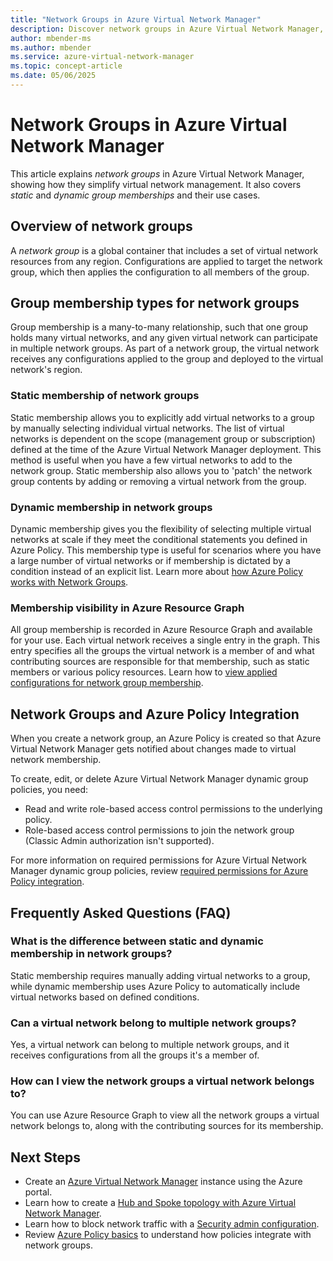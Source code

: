 ```yaml
---
title: "Network Groups in Azure Virtual Network Manager"
description: Discover network groups in Azure Virtual Network Manager, their static and dynamic memberships, and how they simplify managing virtual networks.
author: mbender-ms
ms.author: mbender
ms.service: azure-virtual-network-manager
ms.topic: concept-article
ms.date: 05/06/2025
---
```


# Network Groups in Azure Virtual Network Manager

This article explains *network groups* in Azure Virtual Network Manager, showing how they simplify virtual network management. It also covers *static* and *dynamic group memberships* and their use cases.

## Overview of network groups

A *network group* is a global container that includes a set of virtual network resources from any region. Configurations are applied to target the network group, which then applies the configuration to all members of the group.

## Group membership types for network groups

Group membership is a many-to-many relationship, such that one group holds many virtual networks, and any given virtual network can participate in multiple network groups. As part of a network group, the virtual network receives any configurations applied to the group and deployed to the virtual network's region.

### Static membership of network groups

Static membership allows you to explicitly add virtual networks to a group by manually selecting individual virtual networks. The list of virtual networks is dependent on the scope (management group or subscription) defined at the time of the Azure Virtual Network Manager deployment. This method is useful when you have a few virtual networks to add to the network group. Static membership also allows you to 'patch' the network group contents by adding or removing a virtual network from the group.

### Dynamic membership in network groups

Dynamic membership gives you the flexibility of selecting multiple virtual networks at scale if they meet the conditional statements you defined in Azure Policy. This membership type is useful for scenarios where you have a large number of virtual networks or if membership is dictated by a condition instead of an explicit list. Learn more about [how Azure Policy works with Network Groups](concept-azure-policy-integration.md).

### Membership visibility in Azure Resource Graph

All group membership is recorded in Azure Resource Graph and available for your use. Each virtual network receives a single entry in the graph. This entry specifies all the groups the virtual network is a member of and what contributing sources are responsible for that membership, such as static members or various policy resources. Learn how to [view applied configurations for network group membership](how-to-view-applied-configurations.md#network-group-membership).

## Network Groups and Azure Policy Integration

When you create a network group, an Azure Policy is created so that Azure Virtual Network Manager gets notified about changes made to virtual network membership.

To create, edit, or delete Azure Virtual Network Manager dynamic group policies, you need:

- Read and write role-based access control permissions to the underlying policy.
- Role-based access control permissions to join the network group (Classic Admin authorization isn't supported).

For more information on required permissions for Azure Virtual Network Manager dynamic group policies, review [required permissions for Azure Policy integration](concept-azure-policy-integration.md#required-permissions).

## Frequently Asked Questions (FAQ)

### What is the difference between static and dynamic membership in network groups?

Static membership requires manually adding virtual networks to a group, while dynamic membership uses Azure Policy to automatically include virtual networks based on defined conditions.

### Can a virtual network belong to multiple network groups?

Yes, a virtual network can belong to multiple network groups, and it receives configurations from all the groups it's a member of.

### How can I view the network groups a virtual network belongs to?

You can use Azure Resource Graph to view all the network groups a virtual network belongs to, along with the contributing sources for its membership.

## Next Steps

- Create an [Azure Virtual Network Manager](create-virtual-network-manager-portal.md) instance using the Azure portal.
- Learn how to create a [Hub and Spoke topology with Azure Virtual Network Manager](how-to-create-hub-and-spoke.md).
- Learn how to block network traffic with a [Security admin configuration](how-to-block-network-traffic-portal.md).
- Review [Azure Policy basics](../governance/policy/overview.md) to understand how policies integrate with network groups.
